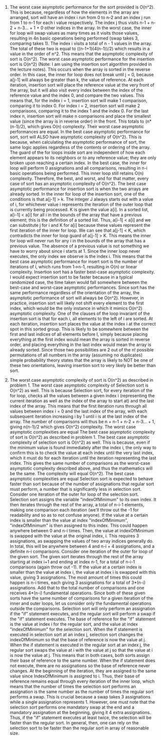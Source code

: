 1. The worst case asymptotic performance for the sort provided is O(n^2). This is because, regardless of how the elements in the array are arranged, sort will have an index i run from 0 to n-2 and an index j run from 1 to n-1 for each i value respectively. The index j thus visits n-1 + n-2 + n-3... + 1 + 0 other indices in the array. In the worst case, the inner for loop will swap values as many times as it visits those values, resulting in 4n basic operations being performed (swap takes 3, comparing takes 1). The index i visits a total of n - 1 values in the array. The total of these two is equal to ((n-1+1)(4(n-1))/2)  which results in a value in the order of n^2. This means that the asymptotic complexity of sort is O(n^2).
The worst case asymptotic performance for the insertion sort is O(n^2) (Note: I am using the insertion sort algorithm provided in the lecture notes). This occurs when the array is sorted in the reverse order. In this case, the inner for loop does not break until j = 0, because a[j-1] will always be greater than k, the value of reference. At each iteration, insertion sort will place the reference value at the very front of the array, but it will also visit every index between the index of the reference value and the index 0, and compare the two values. This means that, for the index i = 1, insertion sort will make 1 comparison, comparing it to index 0. For index i = 2, insertion sort will make 2 comparisons, comparing it to the index 1 and the index 0. For the last index n, insertion sort will make n comparisons and place the smallest value (since the array is in reverse order) in the front. This totals to (n*(n-1)/2), which gives O(n) complexity.
Their worst case asymptotic performances are equal.
In the best case asymptotic performance for sort, sort will ALSO have asymptotic complexity of O(n^2). This is because, when calculating the asymptotic performance of sort, the same logic applies regardless of the contents or ordering of the array. The guard of the for loops inside sort are independent of how each element appears to its neighbors or to any reference value; they are only broken upon reaching a certain index. In the best case, the inner for loop will perform 0 assignations and all comparisons, resulting in n-i basic operations being performed. This inner loop still retains O(n) complexity. Therefore, the best, and worst, and for that matter, every case of sort has an asymptotic complexity of O(n^2).
The best case asymptotic performance for insertion sort is when the two arrays are already sorted. In the inner for loop of the insertion sort, one of the conditions is that a[j-1] > k. The integer J always starts out with a value of i, for whichever value i represents the iteration of the outer loop that is currently being processed. K is given the value a[i]. In a sorted list, a[i-1] < a[i] for all i in the bounds of the array that have a previous element; this is the definition of a sorted list. Thus, a[i-1] < a[i] and we can substitute j for i and K for a[i] because these values represent the first iteration of the inner for loop. We can see that a[j-1] < K, which contradicts the inner for loop guard of a[j-1] > K. This means the inner for loop will never run for any i in the bounds of the array that has a previous value. The absence of a previous value is not something we have to worry about since i starts at 1. Since the inner loop never executes, the only index we observe is the index i. This means that the best case asymptotic performance for insert sort is the number of iterations of i, which runs from 1->n-1, resulting in O(n) or linear complexity. 
Insertion sort has a faster best-case asymptotic complexity.
I would expect insertion sort to be faster because in a typical randomized case, the time taken would fall somewhere between the best-case and worst-case asymptotic performances. Since sort has the same performance regardless of the orientation of the array, the asymptotic performance of sort will always be O(n^2). However, in practice, insertion sort will likely not shift every element to the first index, which would be the only instance in which it mimics O(n^2) asymptotic complexity. One of the clauses of the loop invariant of the insertion sort is that for each i, all elements to the left of i are sorted. At each iteration, insertion sort places the value at the index i at the correct spot in this sorted group. This is likely to be somewhere between the first and last indices of all elements before I, simply because placing everything at the first index would mean the array is sorted in reverse order, and placing everything in the last index would mean the array is already sorted. Since those two possibilities are 2 out of the n! possible permutations of all numbers in the array (assuming no duplicates) simple probability theory states that the array is likely to NOT be one of these two orientations, leaving insertion sort to very likely be better than sort.


2. The worst case asymptotic complexity of sort is O(n^2) as described in problem 1. The worst case asymptotic complexity of Selection sort is O(n^2) as well. This is because Selection sort, for every iteration of the for loop, checks all the values between a given index i (representing the current iteration as well as the index of the array to start at) and the last index of the array. This means that the first iteration runs through all values between index i = 0 and the last index of the array, with each subsequent iteration increasing i by 1 until i is at the last index of the array. The number of comparisons will thus be n + n-1 + n-2 + n-3... + 1, giving n(n-1)/2 which gives O(n^2) complexity.
The worst case asymptotic complexities are equal
The best case asymptotic complexity of sort is O(n^2) as described in problem 1. The best case asymptotic complexity of selection sort is O(n^2) as well. This is because, even if the minimum value is found immediately after the index i, the only way to confirm this is to check the value at each index until the very last index, which it must do for each iteration until the iteration representing the last index. This gives the same number of comparisons as the worst-case asymptotic complexity described above, and thus the mathematics will be the same. The complexity will equal O(n^2).
The best case asymptotic complexities are equal
Selection sort is expected to behave faster than sort because of the number of assignations that regular sort must perform, a number that is significantly less in selection sort. Consider one iteration of the outer for loop of the  selection sort. Selection sort assigns the variable "indexOfMinimum" to its own index. It then iterates through the rest of the array, a total of n-i-1 elements, making one comparison each iteration (we'll throw out the -1 for readability and so as to not confuse anyone). If the value at a certain index is smaller than the value at index "indexOfMinimum", "indexOfMinimum" is then assigned to this index. This could happen anywhere between 0 and n-i times. Then, the value at indexOfMinimum is swapped with the value at the original index, i. This requires 3 assignations, as swapping the values of two array indices generally do. In total, this will be anywhere between 4 and n-i + 4 assignations, and a definite n-i comparisons.
Consider one iteration of the outer for loop of the given sort. The given sort iterates through the rest of the array starting at index i+1 and ending at index n-1, for a total of n-i-1 comparisons (again throw out -1). If the value at a certain index is smaller than the value at index i, the value at index i is swapped with this value, giving 3 assignations. The most amount of times this could happen is n-i times, each giving 3 assignations for a total of 3*(n-i) assignations. Add that to the total number of comparisons and one receives 4*(n-i) fundamental operations.
Since both of these given sorts have the same number of comparisons for a given iteration of the inner and outer loops, let us consider only the fundamental operations outside the comparisons. Selection sort will only perform an assignation if the "if" statement executes, and the regular sort will perform a swap if the "if" statement executes. The base of reference for the "if" statement is the value at index i for the regular sort, and the value at index "indexOfMinimum" for the selection sort. When the if statement is executed in selection sort at an index j, selection sort changes the indexOfMinimum so that the base of reference is now the value at j. When the if statement is executed in the regular sort at an index j, the regular sort swaps the value at i with the value at j so that the value at i is now the value at j. This means that in both cases, both sorts assign their base of reference to the same number. When the if statement does not execute, there are no assignations so the base of reference never changes. At the beginning of the iteration, they are assigned to the same value since IndexOfMinimum is assigned to i. Thus, their base of reference remains equal through every iteration of the inner loop, which means that the number of times the selection sort performs an assignation is the same number as the number of times the regular sort performs a swap. This is crucial because a swap takes 3 assignations while a single assignation represents 1. However, one must note that the selection sort performs one mandatory swap at the end and a mandatory assignation at the beginning, giving it 4 extra assignations. Thus, if the "if" statement executes at least twice, the selection will be faster than the regular sort. In general, then, one can rely on the selection sort to be faster than the regular sort in array of reasonable size.



